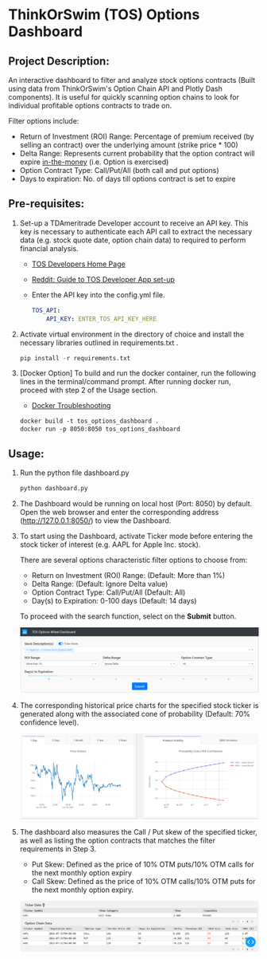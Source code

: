 # ThinkOrSwim (TOS) Options Dashboard

## Project Description:

An interactive dashboard to filter and analyze stock options contracts (Built using data from ThinkOrSwim's Option Chain API and Plotly Dash components). It is useful for quickly scanning option chains to look for individual profitable options contracts to trade on. 

Filter options include:

* Return of Investment (ROI) Range: Percentage of premium received (by selling an contract) over the underlying amount (strike price * 100)
* Delta Range: Represents current probability that the option contract will expire [in-the-money](https://www.investopedia.com/terms/i/inthemoney.asp) (i.e. Option is exercised)
* Option Contract Type: Call/Put/All (both call and put options)
* Days to expiration: No. of days till options contract is set to expire

## Pre-requisites:

1. Set-up a TDAmeritrade Developer account to receive an API key. This key is necessary to authenticate each API call to extract the necessary data (e.g. stock quote date, option chain data) to required to perform financial analysis.

   * [TOS Developers Home Page](https://developer.tdameritrade.com/)

   * [Reddit: Guide to TOS Developer App set-up](https://www.reddit.com/r/algotrading/comments/914q22/successful_access_to_td_ameritrade_api/)

   * Enter the API key into the config.yml file.

     ```yaml
     TOS_API:
         API_KEY: ENTER_TOS_API_KEY_HERE
     ```

2. Activate virtual environment in the directory of choice and install the necessary libraries outlined in requirements.txt . 

   ```python
   pip install -r requirements.txt
   ```

3. [Docker Option] To build and run the docker container, run the following lines in the terminal/command prompt. After running docker run, proceed with step 2 of the Usage section.

   	* [Docker Troubleshooting](https://www.thegeekdiary.com/docker-troubleshooting-conflict-unable-to-delete-image-is-being-used-by-running-container/)

   ```terminal
   docker build -t tos_options_dashboard .
   docker run -p 8050:8050 tos_options_dashboard
   ```

## Usage:

1. Run the python file dashboard.py

   ```python
   python dashboard.py
   ```

2. The Dashboard would be running on local host (Port: 8050) by default. Open the web browser and enter the corresponding address (http://127.0.0.1:8050/) to view the Dashboard.

3. To start using the Dashboard, activate Ticker mode before entering the stock ticker of interest (e.g. AAPL for Apple Inc. stock).

   There are several options characteristic filter options to choose from:

   * Return on Investment (ROI) Range: (Default: More than 1%)
   * Delta Range: (Default: Ignore Delta value)
   * Option Contract Type: Call/Put/All (Default: All)
   * Day(s) to Expiration: 0-100 days (Default: 14 days)

   To proceed with the search function, select on the **Submit** button.

   ![step3-search](/doc_img/step3-search.png)

4. The corresponding historical price charts for the specified stock ticker is generated along with the associated cone of probability (Default: 70% confidence level).

   ![step4-results](/doc_img/step4-results.png)

5. The dashboard also measures the Call / Put skew of the specified ticker, as well as listing the option contracts that matches the filter requirements in Step 3.

   * Put Skew: Defined as the price of 10% OTM puts/10% OTM calls for the next monthly option expiry
   * Call Skew: Defined as the price of 10% OTM calls/10% OTM puts for the next monthly option expiry.

   ![step5-results](/doc_img/step5-results.png)
